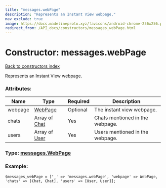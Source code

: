 ```yaml
---
title: "messages.webPage"
description: "Represents an Instant View webpage."
nav_exclude: true
image: https://docs.madelineproto.xyz/favicons/android-chrome-256x256.png
redirect_from: /API_docs/constructors/messages_webPage.html
---
```

# Constructor: messages.webPage  
[Back to constructors index](/API_docs/constructors/index.html)



Represents an Instant View webpage.

### Attributes:

| Name     |    Type       | Required | Description |
|----------|---------------|----------|-------------|
|webpage|[WebPage](/API_docs/types/WebPage.html) | Optional|The instant view webpage.|
|chats|Array of [Chat](/API_docs/types/Chat.html) | Yes|Chats mentioned in the webpage.|
|users|Array of [User](/API_docs/types/User.html) | Yes|Users mentioned in the webpage.|



### Type: [messages.WebPage](/API_docs/types/messages.WebPage.html)


### Example:

```
$messages_webPage = ['_' => 'messages.webPage', 'webpage' => WebPage, 'chats' => [Chat, Chat], 'users' => [User, User]];
```  
